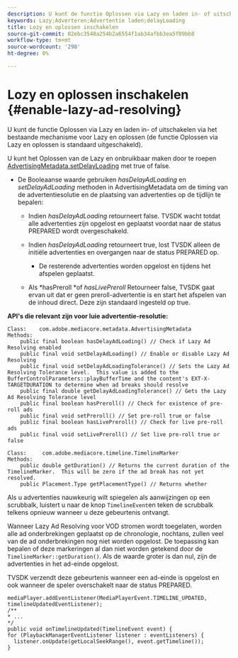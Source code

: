```yaml
---
description: U kunt de functie Oplossen via Lazy en laden in- of uitschakelen via het bestaande mechanisme voor Lazy en oplossen (de functie Oplossen via Lazy en oplossen is standaard uitgeschakeld).
keywords: Lazy;Adverteren;Advertentie laden;delayLoading
title: Lozy en oplossen inschakelen
source-git-commit: 02ebc3548a254b2a6554f1ab34afbb3ea5f09bb8
workflow-type: tm+mt
source-wordcount: '298'
ht-degree: 0%

---
```


# Lozy en oplossen inschakelen {#enable-lazy-ad-resolving}

U kunt de functie Oplossen via Lazy en laden in- of uitschakelen via het bestaande mechanisme voor Lazy en oplossen (de functie Oplossen via Lazy en oplossen is standaard uitgeschakeld).

U kunt het Oplossen van de Lazy en onbruikbaar maken door te roepen [AdvertisingMetadata.setDelayLoading](https://help.adobe.com/en_US/primetime/api/psdk/javadoc_2.4/com/adobe/mediacore/metadata/AdvertisingMetadata.html#setDelayAdLoading-boolean-) met true of false.

* De Booleaanse waarde gebruiken *hasDelayAdLoading* en *setDelayAdLoading* methoden in AdvertisingMetadata om de timing van de advertentiesolutie en de plaatsing van advertenties op de tijdlijn te bepalen:

   * Indien *hasDelayAdLoading* retourneert false. TVSDK wacht totdat alle advertenties zijn opgelost en geplaatst voordat naar de status PREPARED wordt overgeschakeld.
   * Indien *hasDelayAdLoading* retourneert true, lost TVSDK alleen de initiële advertenties en overgangen naar de status PREPARED op.

      * De resterende advertenties worden opgelost en tijdens het afspelen geplaatst.

   * Als *hasPreroll *of *hasLivePreroll* Retourneer false, TVSDK gaat ervan uit dat er geen preroll-advertentie is en start het afspelen van de inhoud direct. Deze zijn standaard ingesteld op true.

**API&#39;s die relevant zijn voor luie advertentie-resolutie:**

```
Class:    com.adobe.mediacore.metadata.AdvertisingMetadata 
Methods: 
    public final boolean hasDelayAdLoading() // Check if Lazy Ad Resolving enabled 
    public final void setDelayAdLoading() // Enable or disable Lazy Ad Resolving 
    public final void setDelayAdLoadingTolerance() // Sets the Lazy Ad Resolving Tolerance level.  This value is added to the BufferControlParameters::playBufferTime and the content's EXT-X-TARGETDURATION to determine when ad breaks should resolve 
    public final double getDelayAdLoadingTolerance() // Gets the Lazy Ad Resolving Tolerance level 
    public final boolean hasPreroll() // Check for existence of pre-roll ads 
    public final void setPreroll() // Set pre-roll true or false 
    public final boolean hasLivePreroll() // Check for live pre-roll ads 
    public final void setLivePreroll() // Set live pre-roll true or false

Class:     com.adobe.mediacore.timeline.TimelineMarker 
Methods: 
    public double getDuration() // Returns the current duration of the TimelineMarker.  This will be zero if the ad break has not yet resolved. 
    public Placement.Type getPlacementType() // Returns whether
```

Als u advertenties nauwkeurig wilt spiegelen als aanwijzingen op een scrubbalk, luistert u naar de knop `TimelineEvent`en teken de scrubbalk telkens opnieuw wanneer u deze gebeurtenis ontvangt.

Wanneer Lazy Ad Resolving voor VOD stromen wordt toegelaten, worden alle ad onderbrekingen geplaatst op de chronologie, nochtans, zullen veel van de ad onderbrekingen nog niet worden opgelost. De toepassing kan bepalen of deze markeringen al dan niet worden getekend door de `TimelineMarker::getDuration()`. Als de waarde groter is dan nul, zijn de advertenties in het ad-einde opgelost.

TVSDK verzendt deze gebeurtenis wanneer een ad-einde is opgelost en ook wanneer de speler overschakelt naar de status PREPARED.

```
mediaPlayer.addEventListener(MediaPlayerEvent.TIMELINE_UPDATED, timelineUpdatedEventListener); 
/** 
* ... 
*/ 
public void onTimelineUpdated(TimelineEvent event) { 
for (PlaybackManagerEventListener listener : eventListeners) { 
  listener.onUpdate(getLocalSeekRange(), event.getTimeline()); 
}
```

